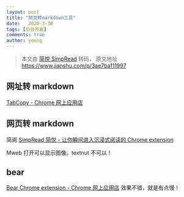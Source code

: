 ```yaml
---
layout: post
title: "网页转markdown工具"
date:   2020-3-30
tags: [后台开发]
comments: true
author: young
---
```

> 本文由 [简悦 SimpRead](http://ksria.com/simpread/) 转码， 原文地址 https://www.jianshu.com/p/3ae7ba111997

## 网址转 markdown

[TabCopy - Chrome 网上应用店](https://link.jianshu.com?t=https://chrome.google.com/webstore/detail/tabcopy/micdllihgoppmejpecmkilggmaagfdmb/reviews)

## 网页转 markdown

简阅
[SimpRead 简悦 - 让你瞬间进入沉浸式阅读的 Chrome extension](https://link.jianshu.com?t=http://ksria.com/simpread/)

Mweb 打开可以显示图像。textnut 不可以！

## bear

[Bear Chrome extension - Chrome 网上应用店](https://link.jianshu.com?t=https://chrome.google.com/webstore/detail/bear-chrome-extension/bipgnccfcjnfnpnnllchfeillaekkofo?utm_source=chrome-ntp-icon)
效果不错，就是有点慢！
